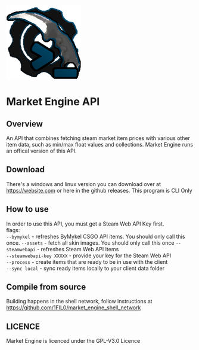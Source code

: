 ![](readme_assets/market_engine_api.png)
# Market Engine API
## Overview
An API that combines fetching steam market item prices with various other item data, 
such as min/max float values and collections. Market Engine runs an offical version of this API.

## Download
There's a windows and linux version you can download over at https://website.com or here in the github releases. This program is CLI Only

## How to use
In order to use this API, you must get a Steam Web API Key first.  
flags:  
```--bymykel``` - refreshes ByMykel CSGO API items. You should only call this once.
```--assets``` - fetch all skin images. You should only call this once
```--steamwebapi``` - refreshes Steam Web API Items  
```--steamwebapi-key XXXXX``` - provide your key for the Steam Web API  
```--process``` - create items that are ready to be in use with the client  
```--sync local``` - sync ready items locally to your client data folder  

## Compile from source
Building happens in the shell network, follow instructions at https://github.com/1FIL0/market_engine_shell_network

## LICENCE
Market Engine is licenced under the GPL-V3.0 Licence





